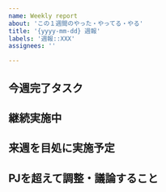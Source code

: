 ```yaml
---
name: Weekly report
about: 'この１週間のやった・やってる・やる'
title: '{yyyy-mm-dd} 週報'
labels: '週報::XXX'
assignees: ''

---
```


## 今週完了タスク
<!--
- #1 （issueリンク）
- xx（タスク） をやった
-->

## 継続実施中
<!--
- #2 （issueリンク）
- yy（タスク） をやってる
-->

## 来週を目処に実施予定
<!--
- #3 （issueリンク）
- zz（タスク） をやる
-->

## PJを超えて調整・議論すること
<!--
- 何かあれば
-->
